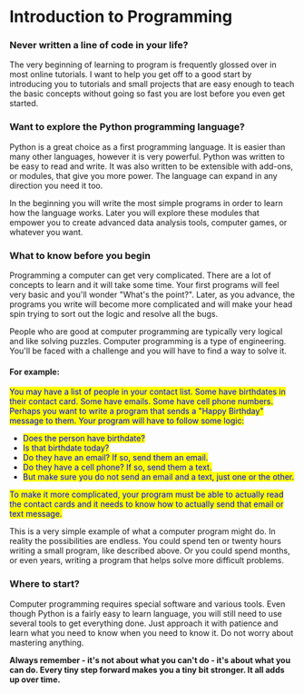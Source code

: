 # Introduction to Programming

### Never written a line of code in your life?

The very beginning of learning to program is frequently glossed over in most online tutorials. I want to help you get off to a good start by introducing you to tutorials and small projects that are easy enough to teach the basic concepts without going so fast you are lost before you even get started.

### Want to explore the Python programming language?

Python is a great choice as a first programming language.  It is easier than many other languages, however it is very powerful.  Python was written to be easy to read and write.  It was also written to be extensible with add-ons, or modules, that give you more power.  The language can expand in any direction you need it too.

In the beginning you will write the most simple programs in order to learn how the language works.  Later you will explore these modules that empower you to create advanced data analysis tools, computer games, or whatever you want.

### What to know before you begin

Programming a computer can get very complicated.  There are a lot of concepts to learn and it will take some time.  Your first programs will feel very basic and you'll wonder "What's the point?".  Later, as you advance, the programs you write will become more complicated and will make your head spin trying to sort out the logic and resolve all the bugs.  &#x20;

People who are good at computer programming are typically very logical and like solving puzzles.  Computer programming is a type of engineering.  You'll be faced with a challenge and you will have to find a way to solve it. &#x20;

#### For example:  &#x20;

<mark style="color:blue;">You may have a list of people in your contact list.  Some have birthdates in their contact card.  Some have emails.  Some have cell phone numbers.  Perhaps you want to write a program that sends a "Happy Birthday" message to them.  Your program will have to follow some logic:</mark>

* <mark style="color:blue;">Does the person have birthdate?</mark>&#x20;
* <mark style="color:blue;">Is that birthdate today?</mark>
* <mark style="color:blue;">Do they have an email?  If so, send them an email.</mark>
* <mark style="color:blue;">Do they have a cell phone?  If so, send them a text.</mark>&#x20;
* <mark style="color:blue;">But make sure you do not send an email and a text, just one or the other.</mark>

<mark style="color:blue;">To make it more complicated, your program must be able to actually read the contact cards and it needs to know how to actually send that email or text message.</mark>

This is a very simple example of what a computer program might do.  In reality the possibilities are endless.  You could spend ten or twenty hours writing a small program, like described above.  Or you could spend months, or even years, writing a program that helps solve more difficult problems.  &#x20;

### Where to start?

Computer programming requires special software and various tools.  Even though Python is a fairly easy to learn language, you will still need to use several tools to get everything done.  Just approach it with patience and learn what you need to know when you need to know it.   Do not worry about mastering anything. &#x20;

**Always remember - it's not about what you can't do - it's about what you can do.  Every tiny step forward makes you a tiny bit stronger.  It all adds up over time.**
